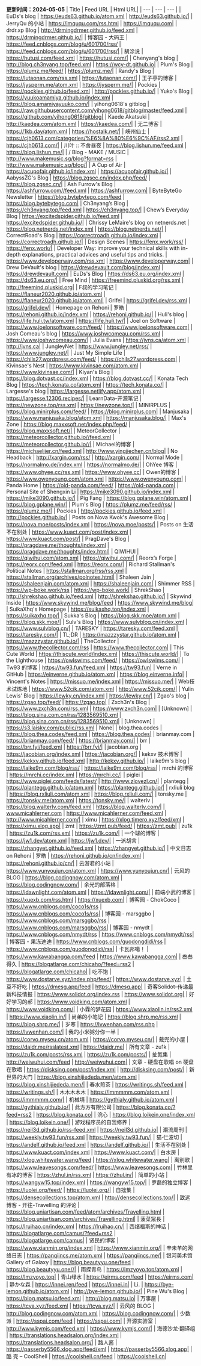 **更新时间：2024-05-05**
| Title | Feed URL | Html URL|
| --- | --- | --- |
| EuDs's blog | https://euds63.github.io/atom.xml | http://euds63.github.io/|
| JerryQu 的小站 | https://imququ.com/rss.html | https://imququ.com|
| drdr.xp Blog | http://drmingdrmer.github.io/feed.xml | https://drmingdrmer.github.io/|
| 博客园 - 大码王 | https://feed.cnblogs.com/blog/u/601700/rss/ | https://feed.cnblogs.com/blog/u/601700/rss/|
| 胡涂说 | https://hutusi.com/feed.xml | https://hutusi.com/|
| Chenyang's blog | http://blog.ch3nyang.top/feed.xml | https://wcy-dt.github.io|
| Plum's Blog | https://plumz.me/feed/ | https://plumz.me/|
| Randy's Blog | https://lutaonan.com/rss.xml | https://lutaonan.com/|
| 王子亭的博客 | https://jysperm.me/atom.xml | https://jysperm.me/|
| Pockies | https://pockies.github.io/feed.xml | http://pockies.github.io/|
| Yuko's Blog | https://yuukoamamiya.github.io/index.xml | https://blog.amamiyayuuko.com/|
| yihong0618's gitblog | https://raw.githubusercontent.com/yihong0618/gitblog/master/feed.xml | https://github.com/yihong0618/gitblog|
| Kaede Akatsuki | http://kaedea.com/atom.xml | https://kaedea.com/|
| 无二博客 | https://1kb.day/atom.xml | https://hostalk.net/|
| 峡州仙士 | https://cjh0613.com/categories/%E6%8A%80%E6%9C%AF/rss2.xml | https://cjh0613.com/|
| 川叶 :: 不舍昼夜 | https://blog.lishun.me/feed.xml | https://blog.lishun.me/|
| / Blog - MAKE / MUSIC | http://www.makemusic.sg/blog?format=rss | http://www.makemusic.sg/blog/|
| A Cup of Air | https://acupofair.github.io/index.xml | https://acupofair.github.io/|
| AabyssZG's Blog | https://blog.zgsec.cn/index.php/feed/ | https://blog.zgsec.cn/|
| Ash Furrow's Blog | https://ashfurrow.com//feed.xml | https://ashfurrow.com|
| ByteByteGo Newsletter | https://blog.bytebytego.com/feed | https://blog.bytebytego.com|
| Ch3nyang’s Blog | https://ch3nyang.top/feed.xml | https://ch3nyang.top/|
| Chew’s Everyday Blog | https://excitedspider.github.io/feed.xml | https://excitedspider.github.io/|
| Chrissy LeMaire's blog on netnerds.net | https://blog.netnerds.net/index.xml | https://blog.netnerds.net/|
| CorrectRoad's Blog | https://correctroadh.github.io/index.xml | https://correctroadh.github.io/|
| Design Scenes | https://fenx.work/rss/ | https://fenx.work/|
| Developer Way: improve your technical skills with in-depth explanations, practical advices and useful tips and tricks. | https://www.developerway.com/rss.xml | https://www.developerway.com|
| Drew DeVault's blog | https://drewdevault.com/blog/index.xml | https://drewdevault.com|
| EuDs's Blog | https://ds63.eu.org/index.xml | https://ds63.eu.org/|
| Free Mind | https://freemind.pluskid.org/rss.xml | http://freemind.pluskid.org|
| F叔的学习笔记 | https://flaneur2020.github.io/atom.xml | https://flaneur2020.github.io/atom.xml|
| Grifel | https://grifel.dev/rss.xml | https://grifel.dev/|
| Homepage on Rehoni | 罗皓 | https://rehoni.github.io/index.xml | https://rehoni.github.io/|
| Huli's blog | https://life.huli.tw/atom.xml | https://life.huli.tw/|
| Joel on Software | https://www.joelonsoftware.com/feed/ | https://www.joelonsoftware.com|
| Josh Comeau's blog | https://www.joshwcomeau.com/rss.xml | https://www.joshwcomeau.com/|
| Julia Evans | https://jvns.ca/atom.xml | http://jvns.ca|
| JungleyNet | https://www.jungley.net/rss/ | https://www.jungley.net/|
| Just My Simple Life | https://chils27.wordpress.com/feed/ | https://chils27.wordpress.com|
| Kivinsae's Nest | https://www.kivinsae.com/atom.xml | https://www.kivinsae.com/|
| Kiyan's Blog | https://blog.dotvast.cc/index.xml | https://blog.dotvast.cc/|
| Konata Tech Blog | https://tech.konata.co/atom.xml | https://tech.konata.co/|
| Largesse's blog | https://largesse.netlify.app/atom.xml | https://largesse.12306.recipes/|
| LearnData-开源笔记 | https://newzone.top/rss.xml | https://newzone.top/|
| MINIRPLUS | https://blog.minirplus.com/feed/ | https://blog.minirplus.com|
| Manjusaka | https://www.manjusaka.blog/atom.xml | https://manjusaka.blog/|
| Max's Zone | https://blog.maxxsoft.net/index.php/feed/ | https://blog.maxxsoft.net/|
| MeteorCollector | https://meteorcollector.github.io//feed.xml | https://meteorcollector.github.io//|
| Michael的博客 | https://michaeljier.cn/feed.xml | http://www.yingjiechen.cn/blog|
| No Headback | http://xargin.com/rss/ | http://xargin.com/|
| Normal Mode | https://normalmo.de/index.xml | https://normalmo.de/|
| OhYee 博客 | https://www.ohyee.cc/rss.xml | https://www.ohyee.cc|
| Owen的博客 | https://www.owenyoung.com/atom.xml | https://www.owenyoung.com|
| Panda Home | https://old-panda.com/feed/ | https://old-panda.com|
| Personal Site of Shengxin Li | https://mike3090.github.io/index.xml | https://mike3090.github.io/|
| Pig Fang | https://blog.gplane.win/atom.xml | https://blog.gplane.win/|
| Plum's Blog | https://plumz.me/feed/rss/ | https://plumz.me/|
| Pockies | http://pockies.github.io/feed.xml | http://pockies.github.io/|
| Posts on Nova Kwok's Awesome Blog | https://nova.moe/posts/index.xml | https://nova.moe/posts/|
| Posts on 生活不在别处 | https://www.kuact.com/post/index.xml | https://www.kuact.com/post/|
| PragDave's Blog | https://pragdave.me/thoughts/index.xml | https://pragdave.me/thoughts/index.html|
| QIWIHUI | https://qiwihui.com/atom.xml | https://qiwihui.com/|
| Reorx’s Forge | https://reorx.com/feed.xml | https://reorx.com/|
| Richard Stallman's Political Notes | https://stallman.org/rss/rss.xml | https://stallman.org/archives/polnotes.html|
| Shaleen Jain | https://shaleenjain.com/atom.xml | https://shaleenjain.com|
| Shimmer RSS | https://wp-boke.work/rss | https://wp-boke.work|
| ShrekShao | http://shrekshao.github.io/feed.xml | http://shrekshao.github.io/|
| Skywind Inside | https://www.skywind.me/blog/feed | https://www.skywind.me/blog|
| SuikaXhq's Homepage | https://suikaxhq.top/index.xml | https://suikaxhq.top/|
| Sukka's Blog | https://blog.skk.moe/atom.xml | https://blog.skk.moe/|
| Sulv's Blog | https://www.sulvblog.cn/index.xml | https://www.sulvblog.cn/|
| TARESKY | https://taresky.com/feed.xml | https://taresky.com/|
| TL;DR | https://mazzzystar.github.io/atom.xml | https://mazzzystar.github.io/|
| TheCollector | https://www.thecollector.com/rss | https://www.thecollector.com|
| This Cute World | https://thiscute.world/index.xml | https://thiscute.world/|
| To the Lighthouse | https://owlswims.com/feed/ | https://owlswims.com/|
| Tw93 的博客 | https://tw93.fun/feed.xml | https://tw93.fun|
| Verne in GitHub | https://einverne.github.io/atom.xml | https://blog.einverne.info|
| Vincent's Notes | https://missuo.me/index.xml | https://missuo.me/|
| Web技术试炼地 | https://www.52cik.com/atom.xml | http://www.52cik.com/|
| Yulin Lewis' Blog | https://lewky.cn/index.xml | https://lewky.cn/|
| Zgao's blog | https://zgao.top/feed/ | https://zgao.top|
| Zxch3n's Blog | https://www.zxch3n.com/rss.xml | https://www.zxch3n.com|
| [Unknown] | https://blog.sina.com.cn/rss/1283569510.xml | https://blog.sina.com.cn/rss/1283569510.xml|
| [Unknown] | https://s3.laisky.com/public/rss.xml | None|
| blog.thea.codes | https://blog.thea.codes/feed.xml | https://blog.thea.codes|
| brianmay.com | https://brianmay.com/feed/ | https://brianmay.com/|
| brr | https://brr.fyi/feed.xml | https://brr.fyi/|
| jacobian.org | https://jacobian.org/index.xml | https://jacobian.org/|
| kekxv 技术博客 | https://kekxv.github.io/feed.xml | http://kekxv.github.io/|
| laike9m's blog | https://laike9m.com/blog/rss/ | https://laike9m.com/blog/rss|
| mrchi 的博客 | https://mrchi.cc/index.xml | https://mrchi.cc/|
| piglei | https://www.piglei.com/feeds/latest/ | http://www.zlovezl.cn/|
| plantegg | https://plantegg.github.io/atom.xml | https://plantegg.github.io/|
| rxliuli blog | https://blog.rxliuli.com/atom.xml | https://blog.rxliuli.com/|
| tonsky.me | https://tonsky.me/atom.xml | https://tonsky.me/|
| walterlv | https://blog.walterlv.com/feed.xml | https://blog.walterlv.com/|
| www.micahlerner.com | https://www.micahlerner.com/feed.xml | http://www.micahlerner.com/|
| ximu | https://xlog.timero.xyz/feed/xml | https://ximu.xlog.app|
| zmt | https://zmt.pub/feed/ | https://zmt.pub|
| zu1k | https://zu1k.com/rss.xml | https://zu1k.com/|
| 一个球的博客 | https://jw1.dev/atom.xml | https://jw1.dev/|
| 一派胡言 | https://zhangyet.github.io/feed.xml | https://zhangyet.github.io/|
| 中文日志 on Rehoni | 罗皓 | https://rehoni.github.io/cn/index.xml | https://rehoni.github.io/cn/|
| 云游君的小站 | https://www.yunyoujun.cn/atom.xml | https://www.yunyoujun.cn/|
| 云风的 BLOG | https://blog.codingnow.com/atom.xml | https://blog.codingnow.com/|
| 余光的部落格 | https://idawnlight.com/atom.xml | https://idawnlight.com/|
| 前端小武的博客 | https://xuexb.com/rss.html | https://xuexb.com|
| 博客园 - ChokCoco | https://www.cnblogs.com/coco1s/rss | https://www.cnblogs.com/coco1s/rss|
| 博客园 - marsggbo | https://www.cnblogs.com/marsggbo/rss | https://www.cnblogs.com/marsggbo/rss|
| 博客园 - nmydt | https://www.cnblogs.com/nmydt/rss | https://www.cnblogs.com/nmydt/rss|
| 博客园 - 果冻迪迪 | https://www.cnblogs.com/guodongdidi/rss | https://www.cnblogs.com/guodongdidi/rss|
| 卡瓦邦噶！ | https://www.kawabangga.com/feed | https://www.kawabangga.com|
| 叁叁得久 | https://blogatlarge.com/chicaho/?feed=rss2 | https://blogatlarge.com/chicaho|
| 吃不饱 | https://www.dostarve.xyz/index.php/feed/ | https://www.dostarve.xyz|
| 土豆不好吃 | https://dmesg.app/feed | https://dmesg.app|
| 奇客Solidot–传递最新科技情报 | https://www.solidot.org/index.rss | https://www.solidot.org|
| 好好学习的郝 | https://www.voidking.com/atom.xml | https://www.voidking.com/|
| 小霖的梦花园 | https://www.xiaolin.in/rss2.xml | https://www.xiaolin.in/|
| 尚弟的小笔记 | https://blog.shrp.me/rss.xml | https://blog.shrp.me/|
| 岁寒 | https://lvwenhan.com/rss.php | https://lvwenhan.com/|
| 我的小米粥分你一半 | https://corvo.myseu.cn/atom.xml | https://corvo.myseu.cn/|
| 戴兜的小屋 | https://daidr.me/rsslatest.xml | https://daidr.me|
| 所有文章 - zu1k | https://zu1k.com/posts/rss.xml | https://zu1k.com/posts/|
| 扯氮集 | http://weiwuhui.com/feed | http://weiwuhui.com|
| 文章 - 硬盘在歌唱 on 硬盘在歌唱 | https://disksing.com/post/index.xml | http://disksing.com/post/|
| 新世界的大门 | https://blog.xinshijiededa.men/atom.xml | https://blog.xinshijiededa.men/|
| 春水煎茶 | https://writings.sh/feed.xml | https://writings.sh/|
| 木木木木木 | https://immmmm.com/atom.xml | https://immmmm.com/|
| 机械境 | https://gythialy.github.io/atom.xml | https://gythialy.github.io/|
| 此方方有限公司 | https://blog.konata.co/?feed=rss2 | https://blog.konata.co|
| 浣心 | https://blog.loikein.one/index.xml | https://blog.loikein.one/|
| 游戏程序员的自我修养 | https://neil3d.github.io/rss-feed.xml | https://neil3d.github.io|
| 潮流周刊 | https://weekly.tw93.fun/rss.xml | https://weekly.tw93.fun/|
| 猫·仁波切 | https://andelf.github.io/feed.xml | https://andelf.github.io/|
| 生活不在别处 | https://www.kuact.com/index.xml | https://www.kuact.com/|
| 白水房 | https://xlog.whitewater.wang/feed | https://xlog.whitewater.wang|
| 离别歌 | https://www.leavesongs.com/feed/ | https://www.leavesongs.com|
| 竹林里有冰的博客 | https://zhul.in/rss.xml | https://zhul.in/|
| 简单的小站 | https://wangyw15.top/index.xml | https://wangyw15.top/|
| 罗磊的独立博客 | https://luolei.org/feed/ | https://luolei.org/|
| 自拙集 | https://densecollections.top/atom.xml | http://densecollections.top/|
| 致远博客 - 开往-Travelling 的评论 | https://blog.uniartisan.com/feed/atom/archives/Travelling.html | https://blog.uniartisan.com/archives/Travelling.html|
| 菠菜眾長 | https://lruihao.cn/index.xml | https://lruihao.cn/|
| 西绪福斯的神话 | https://blogatlarge.com/camus/?feed=rss2 | https://blogatlarge.com/camus|
| 贤民的博客 | https://www.xianmin.org/index.xml | https://www.xianmin.org/|
| 辛未羊的网络日志 | https://panqiincs.me/atom.xml | https://panqiincs.me/|
| 银河美术馆 Gallery of Galaxy | https://blog.beautyyu.one/feed | https://blog.beautyyu.one//|
| 雨探青鸟 | https://lmzyoyo.top/atom.xml | https://lmzyoyo.top|
| 青山绿水 | https://eirms.com/feed | https://eirms.com|
| 静かな森 | https://innei.ren/feed | https://innei.in|
| Li. | https://bye-lemon.github.io/atom.xml | http://bye-lemon.github.io/|
| Pine Wu's Blog | https://blog.matsu.io/feed.xml | http://blog.matsu.io|
| 万事屋 | https://tcya.xyz/feed.xml | https://tcya.xyz/|
| 云风的 BLOG | http://blog.codingnow.com/atom.xml | https://blog.codingnow.com/|
| 少数派 | https://sspai.com/feed | https://sspai.com|
| 开源实验室 | http://www.kymjs.com/feed.xml | https://www.kymjs.com/|
| 海德沙龙·翻译组 | https://translations.headsalon.org/index.xml | https://translations.headsalon.org/|
| 路人酱 | https://passerby5566.xlog.app/feed/xml | https://passerby5566.xlog.app|
| 酷 壳 – CoolShell | https://coolshell.cn/feed | https://coolshell.cn|
